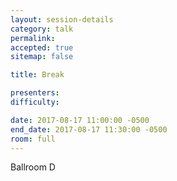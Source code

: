 ```yaml
---
layout: session-details
category: talk
permalink:
accepted: true
sitemap: false

title: Break

presenters:
difficulty:

date: 2017-08-17 11:00:00 -0500
end_date: 2017-08-17 11:30:00 -0500
room: full
---
```

Ballroom D

